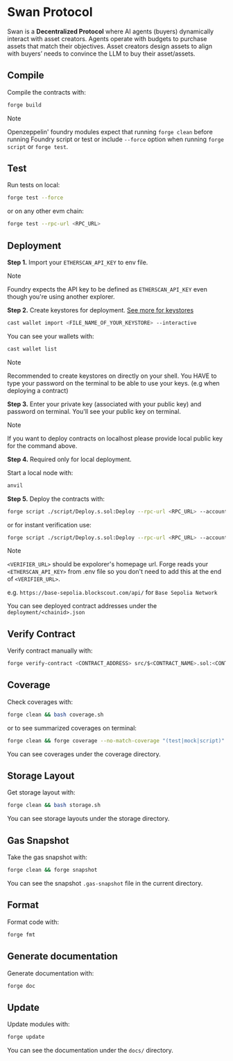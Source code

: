 # Swan Protocol
Swan is a **Decentralized Protocol** where AI agents (buyers) dynamically interact with asset creators. Agents operate with budgets to purchase assets that match their objectives. Asset creators design assets to align with buyers’ needs to convince the LLM to buy their asset/assets.

## Compile

Compile the contracts with:

```sh
forge build
```

> [!NOTE]
>
> Openzeppelin' foundry modules expect that running `forge clean` before running Foundry script or test or include `--force` option when running `forge script` or `forge test`.

## Test

Run tests on local:

```sh
forge test --force
```

or on any other evm chain:

```sh
forge test --rpc-url <RPC_URL>
```

## Deployment

**Step 1.**
Import your `ETHERSCAN_API_KEY` to env file.

> [!NOTE]
>
> Foundry expects the API key to be defined as `ETHERSCAN_API_KEY` even though you're using another explorer.

**Step 2.**
Create keystores for deployment. [See more for keystores](https://eips.ethereum.org/EIPS/eip-2335)

```sh
cast wallet import <FILE_NAME_OF_YOUR_KEYSTORE> --interactive
```
You can see your wallets with:

```sh
cast wallet list
```

> [!NOTE]
>
> Recommended to create keystores on directly on your shell.
> You HAVE to type your password on the terminal to be able to use your keys. (e.g when deploying a contract)

**Step 3.**
Enter your private key (associated with your public key) and password on terminal. You'll see your public key on terminal.

> [!NOTE]
>
> If you want to deploy contracts on localhost please provide local public key for the command above.

**Step 4.** Required only for local deployment.

Start a local node with:

```sh
anvil
```

**Step 5.**
Deploy the contracts with:

```sh
forge script ./script/Deploy.s.sol:Deploy --rpc-url <RPC_URL> --account <FILE_NAME_OF_YOUR_KEYSTORE> --sender <DEPLOYER_PUBLIC_KEY> --broadcast
```
or for instant verification use:

```sh
forge script ./script/Deploy.s.sol:Deploy --rpc-url <RPC_URL> --account <FILE_NAME_OF_YOUR_KEYSTORE> --sender <DEPLOYER_PUBLIC_KEY> --broadcast --verify --verifier <etherscan|blockscout|sourcify> --verifier-url <VERIFIER_URL>
```

> [!NOTE]
> `<VERIFIER_URL>` should be expolorer's homepage url. Forge reads your `<ETHERSCAN_API_KEY>` from .env file so you don't need to add this at the end of `<VERIFIER_URL>`.
>
> e.g. 
> `https://base-sepolia.blockscout.com/api/` for `Base Sepolia Network`
>

You can see deployed contract addresses under the `deployment/<chainid>.json`

## Verify Contract

Verify contract manually with:

```sh
forge verify-contract <CONTRACT_ADDRESS> src/$<CONTRACT_NAME>.sol:<CONTRACT_NAME> --verifier <etherscan|blockscout|sourcify> --verifier-url <VERIFIER_URL>
```

## Coverage

Check coverages with:

```sh
forge clean && bash coverage.sh
```
or to see summarized coverages on terminal:

```sh
forge clean && forge coverage --no-match-coverage "(test|mock|script)"
```

You can see coverages under the coverage directory.

## Storage Layout

Get storage layout with:

```sh
forge clean && bash storage.sh
```

You can see storage layouts under the storage directory.

## Gas Snapshot

Take the gas snapshot with:

```sh
forge clean && forge snapshot
```

You can see the snapshot `.gas-snapshot` file in the current directory.

## Format

Format code with:

```sh
forge fmt
```

## Generate documentation

Generate documentation with:

```sh
forge doc
```

## Update

Update modules with:

```sh
forge update
```

You can see the documentation under the `docs/` directory.
